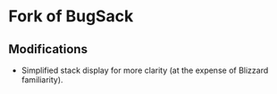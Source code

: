 # Fork of BugSack

## Modifications
* Simplified stack display for more clarity (at the expense of Blizzard familiarity).
